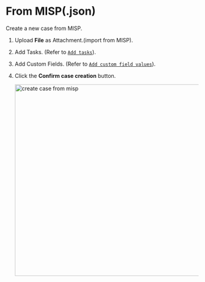 # From MISP(.json)

Create a new case from MISP.

1. Upload **File** as Attachment.(import from MISP).
1. Add Tasks. (Refer to [`Add tasks`](../cases/adding_to_a_case.md#add-tasks)).
1. Add Custom Fields. (Refer to [`Add custom field values`](../cases/adding_to_a_case.md#add-custom-field-values)).

1. Click the **Confirm case creation** button. 

    <img src="/thehive/images/user-guides/analyst-corner/cases/create_case_from_misp.png" alt="create case from misp" width="500" height="500"/>